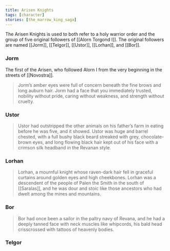 ```yaml
---
title: Arisen Knights
tags: [character]
stories: [the_marrow_king_saga]
---
```


The Arisen Knights is used to both refer to a holy warrior order and the group of five original followers of [[Alorn Torgond I]]. The original followers are named [[Jorm]], [[Telgor]], [[Ustor]], [[Lorhan]], and [[Bor]].

### Jorm

The first of the Arisen, who followed Alorn I from the very beginning in the streets of [[Novostra]].

> Jorm’s amber eyes were full of concern beneath the fine brows and long auburn hair. Jorm had a face that you immediately trusted, nobility without pride, caring without weakness, and strength without cruelty.

### Ustor

> Ustor had outstripped the other animals on his father’s farm in eating before he was five, and it showed. Ustor was huge and barrel chested, with a full bushy black beard streaked with grey, chocolate-brown eyes, and long flowing black hair kept out of his face with a crimson silk headband in the Revanan style.

### Lorhan

> Lorhan, a mournful knight whose raven-dark hair fell in graceful curtains around golden eyes and high cheekbones. Lorhan was a descendent of the people of Palen the Smith in the south of [[Saralas]], and he was dour and stoic like those ancestors who had dwelt among the mines and mountains.

### Bor

> Bor had once been a sailor in the paltry navy of Revana, and he had a deeply tanned face with neck muscles like whipcords, his bald head crisscrossed with tattoos of heavenly bodies.

### Telgor


